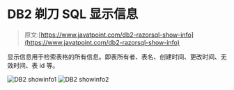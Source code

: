 # DB2 剃刀 SQL 显示信息

> 原文:[https://www.javatpoint.com/db2-razorsql-show-info](https://www.javatpoint.com/db2-razorsql-show-info)

显示信息用于检索表格的所有信息。即表所有者、表名、创建时间、更改时间、无效时间、表 id 等。

![DB2 showinfo1](../Images/e07d46a224f544af92d91d0e36d8c534.png) ![DB2 showinfo2](../Images/eaf45278ff896dcd939a14b4e1c30e77.png)